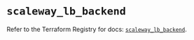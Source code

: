 # `scaleway_lb_backend`

Refer to the Terraform Registry for docs: [`scaleway_lb_backend`](https://registry.terraform.io/providers/scaleway/scaleway/2.42.1/docs/resources/lb_backend).
